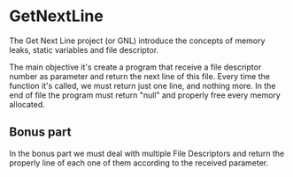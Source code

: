 # GetNextLine

The Get Next Line project (or GNL) introduce the concepts of memory leaks, static variables and file descriptor.

The main objective it's create a program that receive a file descriptor number as parameter and return the next line of this file. 
Every time the function it's called, we must return just one line, and nothing more. 
In the end of file the program must return "null" and properly free every memory allocated.


## Bonus part

In the bonus part we must deal with multiple File Descriptors and return the properly line of each one of them according to the received parameter.
